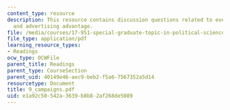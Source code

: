 ```yaml
---
content_type: resource
description: This resource contains discussion questions related to events of campaigns
  and advertising advantage.
file: /media/courses/17-951-special-graduate-topic-in-political-science-political-behavior-fall-2005/e1a92c50542a3639b8b82af268de5089_9_campaigns.pdf
file_type: application/pdf
learning_resource_types:
- Readings
ocw_type: OCWFile
parent_title: Readings
parent_type: CourseSection
parent_uid: 40149e46-aec9-beb2-f5a6-7567352a5d14
resourcetype: Document
title: 9_campaigns.pdf
uid: e1a92c50-542a-3639-b8b8-2af268de5089
---
```

